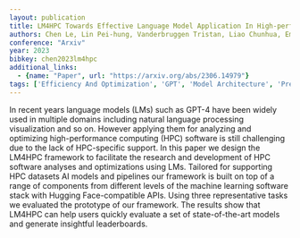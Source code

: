 ```yaml
---
layout: publication
title: LM4HPC Towards Effective Language Model Application In High-performance Computing
authors: Chen Le, Lin Pei-hung, Vanderbruggen Tristan, Liao Chunhua, Emani Murali, De Supinski Bronis
conference: "Arxiv"
year: 2023
bibkey: chen2023lm4hpc
additional_links:
  - {name: "Paper", url: "https://arxiv.org/abs/2306.14979"}
tags: ['Efficiency And Optimization', 'GPT', 'Model Architecture', 'Pretraining Methods', 'Reinforcement Learning', 'Tools']
---
```

In recent years language models (LMs) such as GPT-4 have been widely used in multiple domains including natural language processing visualization and so on. However applying them for analyzing and optimizing high-performance computing (HPC) software is still challenging due to the lack of HPC-specific support. In this paper we design the LM4HPC framework to facilitate the research and development of HPC software analyses and optimizations using LMs. Tailored for supporting HPC datasets AI models and pipelines our framework is built on top of a range of components from different levels of the machine learning software stack with Hugging Face-compatible APIs. Using three representative tasks we evaluated the prototype of our framework. The results show that LM4HPC can help users quickly evaluate a set of state-of-the-art models and generate insightful leaderboards.
